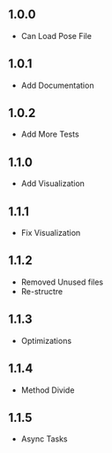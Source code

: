 ## 1.0.0

- Can Load Pose File

## 1.0.1

- Add Documentation

## 1.0.2

- Add More Tests

## 1.1.0

- Add Visualization

## 1.1.1

- Fix Visualization

## 1.1.2

- Removed Unused files
- Re-structre

## 1.1.3

- Optimizations

## 1.1.4

- Method Divide

## 1.1.5

- Async Tasks


